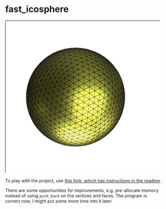 # fast_icosphere

![](./img/ball.png)

To play with the project, use [this fork, which has instructions in the readme](https://github.com/gumeo/polyscope).

There are some opportunities for improvements, e.g. pre-allocate memory instead of using `push_back` on the vertices and faces. The program is correct now, I might put some more time into it later.

